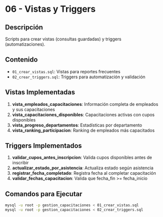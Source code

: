 # 06 - Vistas y Triggers

## Descripción

Scripts para crear vistas (consultas guardadas) y triggers (automatizaciones).

## Contenido

- `01_crear_vistas.sql`: Vistas para reportes frecuentes
- `02_crear_triggers.sql`: Triggers para automatización y validación

## Vistas Implementadas

1. **vista_empleados_capacitaciones**: Información completa de empleados y sus capacitaciones
2. **vista_capacitaciones_disponibles**: Capacitaciones activas con cupos disponibles
3. **vista_progreso_departamentos**: Estadísticas por departamento
4. **vista_ranking_participacion**: Ranking de empleados más capacitados

## Triggers Implementados

1. **validar_cupos_antes_inscripcion**: Valida cupos disponibles antes de inscribir
2. **actualizar_estado_por_asistencia**: Actualiza estado según asistencia
3. **registrar_fecha_completado**: Registra fecha al completar capacitación
4. **validar_fechas_capacitacion**: Valida que fecha_fin >= fecha_inicio

## Comandos para Ejecutar

```bash
mysql -u root -p gestion_capacitaciones < 01_crear_vistas.sql
mysql -u root -p gestion_capacitaciones < 02_crear_triggers.sql
```
